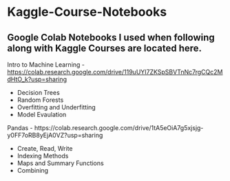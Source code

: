 # Kaggle-Course-Notebooks

## Google Colab Notebooks I used when following along with Kaggle Courses are located here.

Intro to Machine Learning - https://colab.research.google.com/drive/119uUYI7ZKSpSBVTnNc7rgCQc2MdHtO_k?usp=sharing <br>
<ul>
  <li>Decision Trees</li>
  <li>Random Forests</li>
  <li>Overfitting and Underfitting</li>
  <li>Model Evaulation</li>
</ul>
Pandas - https://colab.research.google.com/drive/1tA5eOiA7g5xjsjg-y0FF7oRB8yEjA0VZ?usp=sharing
<ul>
  <li>Create, Read, Write</li>
  <li>Indexing Methods</li>
  <li>Maps and Summary Functions</li>
  <li>Combining</li>
</ul>
